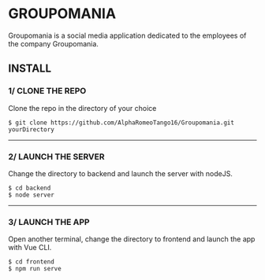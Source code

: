 # GROUPOMANIA
Groupomania is a social media application dedicated to the employees of the company Groupomania.
## INSTALL
### 1/ CLONE THE REPO 
Clone the repo in the directory of your choice
```
$ git clone https://github.com/AlphaRomeoTango16/Groupomania.git yourDirectory
```
---
### 2/ LAUNCH THE SERVER
Change the directory to backend and launch the server with nodeJS.
```
$ cd backend
$ node server
```
---
### 3/ LAUNCH THE APP
Open another terminal, change the directory to frontend and launch the app with Vue CLI.
```
$ cd frontend
$ npm run serve
```